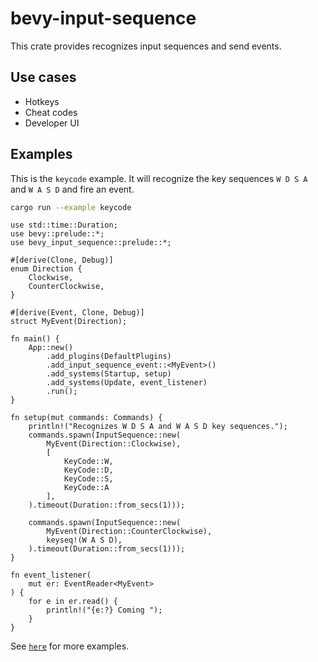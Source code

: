 # bevy-input-sequence

This crate provides recognizes input sequences and send events.

## Use cases

* Hotkeys
* Cheat codes
* Developer UI

## Examples

This is the `keycode` example. It will recognize the key sequences `W D S A` and
`W A S D` and fire an event. 

``` sh
cargo run --example keycode
```

```compile
use std::time::Duration;
use bevy::prelude::*;
use bevy_input_sequence::prelude::*;

#[derive(Clone, Debug)]
enum Direction {
    Clockwise,
    CounterClockwise,
}

#[derive(Event, Clone, Debug)]
struct MyEvent(Direction);

fn main() {
    App::new()
        .add_plugins(DefaultPlugins)
        .add_input_sequence_event::<MyEvent>()
        .add_systems(Startup, setup)
        .add_systems(Update, event_listener)
        .run();
}

fn setup(mut commands: Commands) {
    println!("Recognizes W D S A and W A S D key sequences.");
    commands.spawn(InputSequence::new(
        MyEvent(Direction::Clockwise),
        [
            KeyCode::W,
            KeyCode::D,
            KeyCode::S,
            KeyCode::A
        ],
    ).timeout(Duration::from_secs(1)));

    commands.spawn(InputSequence::new(
        MyEvent(Direction::CounterClockwise),
        keyseq!(W A S D),
    ).timeout(Duration::from_secs(1)));
}

fn event_listener(
    mut er: EventReader<MyEvent>
) {
    for e in er.read() {
        println!("{e:?} Coming ");
    }
}
```

See [`here`](./examples/) for more examples.
